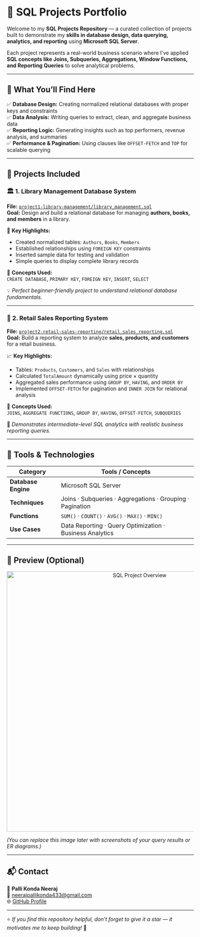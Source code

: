 # 🧠 SQL Projects Portfolio

Welcome to my **SQL Projects Repository** — a curated collection of projects built to demonstrate my **skills in database design, data querying, analytics, and reporting** using **Microsoft SQL Server**.

Each project represents a real-world business scenario where I’ve applied **SQL concepts like Joins, Subqueries, Aggregations, Window Functions, and Reporting Queries** to solve analytical problems.

---

## 🚀 What You’ll Find Here

✅ **Database Design:** Creating normalized relational databases with proper keys and constraints  
✅ **Data Analysis:** Writing queries to extract, clean, and aggregate business data  
✅ **Reporting Logic:** Generating insights such as top performers, revenue analysis, and summaries  
✅ **Performance & Pagination:** Using clauses like `OFFSET-FETCH` and `TOP` for scalable querying

---

## 📂 Projects Included

### 🏛️ **1. Library Management Database System**

**File:** [`project1-library-management/library_management.sql`](project1-library-management/library_management.sql)  
**Goal:** Design and build a relational database for managing **authors, books, and members** in a library.

📘 **Key Highlights:**

- Created normalized tables: `Authors`, `Books`, `Members`
- Established relationships using `FOREIGN KEY` constraints
- Inserted sample data for testing and validation
- Simple queries to display complete library records

🧩 **Concepts Used:**  
`CREATE DATABASE`, `PRIMARY KEY`, `FOREIGN KEY`, `INSERT`, `SELECT`

💡 _Perfect beginner-friendly project to understand relational database fundamentals._

---

### 🛒 **2. Retail Sales Reporting System**

**File:** [`project2-retail-sales-reporting/retail_sales_reporting.sql`](project2-retail-sales-reporting/retail_sales_reporting.sql)  
**Goal:** Build a reporting system to analyze **sales, products, and customers** for a retail business.

📈 **Key Highlights:**

- Tables: `Products`, `Customers`, and `Sales` with relationships
- Calculated `TotalAmount` dynamically using price × quantity
- Aggregated sales performance using `GROUP BY`, `HAVING`, and `ORDER BY`
- Implemented `OFFSET-FETCH` for pagination and `INNER JOIN` for relational analysis

🧩 **Concepts Used:**  
`JOINS`, `AGGREGATE FUNCTIONS`, `GROUP BY`, `HAVING`, `OFFSET-FETCH`, `SUBQUERIES`

💼 _Demonstrates intermediate-level SQL analytics with realistic business reporting queries._

---

## 🧰 Tools & Technologies

| Category            | Tools / Concepts                                          |
| ------------------- | --------------------------------------------------------- |
| **Database Engine** | Microsoft SQL Server                                      |
| **Techniques**      | Joins · Subqueries · Aggregations · Grouping · Pagination |
| **Functions**       | `SUM()` · `COUNT()` · `AVG()` · `MAX()` · `MIN()`         |
| **Use Cases**       | Data Reporting · Query Optimization · Business Analytics  |

---

## 📸 Preview (Optional)

<p align="center">
  <img src="assets/sql_preview.png" alt="SQL Project Overview" width="700"/>
</p>

_(You can replace this image later with screenshots of your query results or ER diagrams.)_

---

## 📬 Contact

👤 **Palli Konda Neeraj**  
📧 neerajpallikonda433@gmail.com  
🌐 [GitHub Profile](https://github.com/Neeraj20062002)

---

⭐ _If you find this repository helpful, don’t forget to give it a star — it motivates me to keep building!_ 🌟
